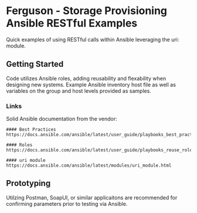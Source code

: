 # Ferguson - Storage Provisioning Ansible RESTful Examples

Quick examples of using RESTful calls within Ansible leveraging the uri: module.

## Getting Started

Code utilizes Ansible roles, adding reusability and flexability when designing new systems.  Example Ansible inventory 
host file as well as variables on the group and host levels provided as samples.

### Links

Solid Ansible documentation from the vendor:

```
#### Best Practices
https://docs.ansible.com/ansible/latest/user_guide/playbooks_best_practices.html

#### Roles
https://docs.ansible.com/ansible/latest/user_guide/playbooks_reuse_roles.html

#### uri module
https://docs.ansible.com/ansible/latest/modules/uri_module.html

```

## Prototyping

Utilzing Postman, SoapUI, or similar applicaitons are recommended for confirming parameters prior to testing via Ansible.

